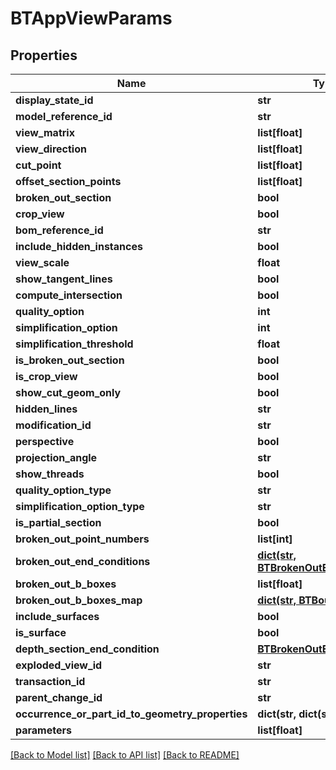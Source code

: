 # BTAppViewParams

## Properties
Name | Type | Description | Notes
------------ | ------------- | ------------- | -------------
**display_state_id** | **str** |  | [optional] 
**model_reference_id** | **str** |  | [optional] 
**view_matrix** | **list[float]** |  | [optional] 
**view_direction** | **list[float]** |  | [optional] 
**cut_point** | **list[float]** |  | [optional] 
**offset_section_points** | **list[float]** |  | [optional] 
**broken_out_section** | **bool** |  | [optional] 
**crop_view** | **bool** |  | [optional] 
**bom_reference_id** | **str** |  | [optional] 
**include_hidden_instances** | **bool** |  | [optional] 
**view_scale** | **float** |  | [optional] 
**show_tangent_lines** | **bool** |  | [optional] 
**compute_intersection** | **bool** |  | [optional] 
**quality_option** | **int** |  | [optional] 
**simplification_option** | **int** |  | [optional] 
**simplification_threshold** | **float** |  | [optional] 
**is_broken_out_section** | **bool** |  | [optional] 
**is_crop_view** | **bool** |  | [optional] 
**show_cut_geom_only** | **bool** |  | [optional] 
**hidden_lines** | **str** |  | [optional] 
**modification_id** | **str** |  | [optional] 
**perspective** | **bool** |  | [optional] 
**projection_angle** | **str** |  | [optional] 
**show_threads** | **bool** |  | [optional] 
**quality_option_type** | **str** |  | [optional] 
**simplification_option_type** | **str** |  | [optional] 
**is_partial_section** | **bool** |  | [optional] 
**broken_out_point_numbers** | **list[int]** |  | [optional] 
**broken_out_end_conditions** | [**dict(str, BTBrokenOutEndCondition)**](BTBrokenOutEndCondition.md) |  | [optional] 
**broken_out_b_boxes** | **list[float]** |  | [optional] 
**broken_out_b_boxes_map** | [**dict(str, BTBoundingBox)**](BTBoundingBox.md) |  | [optional] 
**include_surfaces** | **bool** |  | [optional] 
**is_surface** | **bool** |  | [optional] 
**depth_section_end_condition** | [**BTBrokenOutEndCondition**](BTBrokenOutEndCondition.md) |  | [optional] 
**exploded_view_id** | **str** |  | [optional] 
**transaction_id** | **str** |  | [optional] 
**parent_change_id** | **str** |  | [optional] 
**occurrence_or_part_id_to_geometry_properties** | **dict(str, dict(str, str))** |  | [optional] 
**parameters** | **list[float]** |  | [optional] 

[[Back to Model list]](../README.md#documentation-for-models) [[Back to API list]](../README.md#documentation-for-api-endpoints) [[Back to README]](../README.md)


